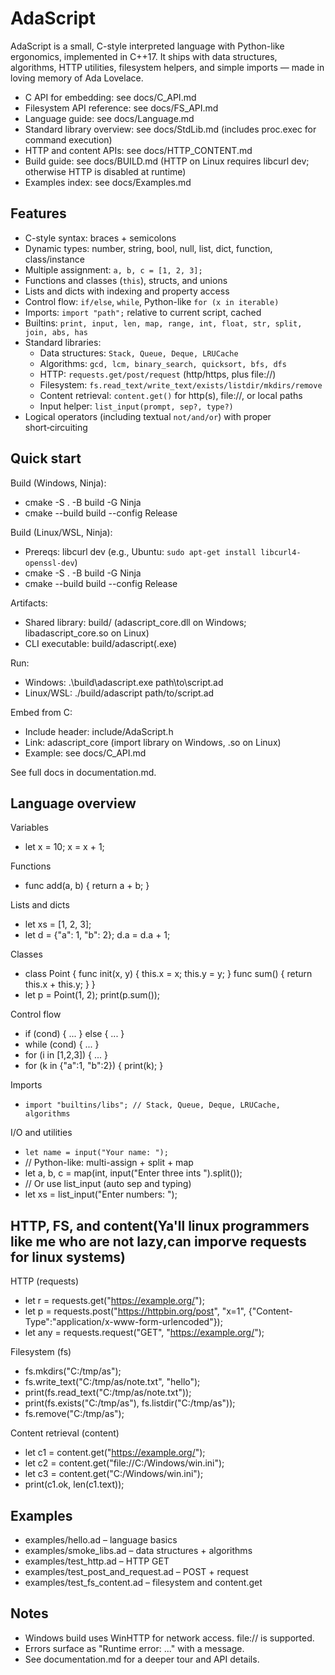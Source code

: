 # AdaScript

AdaScript is a small, C-style interpreted language with Python-like ergonomics, implemented in C++17. It ships with data structures, algorithms, HTTP utilities, filesystem helpers, and simple imports — made in loving memory of Ada Lovelace.

- C API for embedding: see docs/C_API.md
- Filesystem API reference: see docs/FS_API.md
- Language guide: see docs/Language.md
- Standard library overview: see docs/StdLib.md (includes proc.exec for command execution)
- HTTP and content APIs: see docs/HTTP_CONTENT.md
- Build guide: see docs/BUILD.md (HTTP on Linux requires libcurl dev; otherwise HTTP is disabled at runtime)
- Examples index: see docs/Examples.md

## Features

- C-style syntax: braces + semicolons
- Dynamic types: number, string, bool, null, list, dict, function, class/instance
- Multiple assignment: `a, b, c = [1, 2, 3];`
- Functions and classes (`this`), structs, and unions
- Lists and dicts with indexing and property access
- Control flow: `if/else`, `while`, Python-like `for (x in iterable)`
- Imports: `import "path";` relative to current script, cached
- Builtins: `print, input, len, map, range, int, float, str, split, join, abs, has`
- Standard libraries:
  - Data structures: `Stack, Queue, Deque, LRUCache`
  - Algorithms: `gcd, lcm, binary_search, quicksort, bfs, dfs`
  - HTTP: `requests.get/post/request` (http/https, plus file://)
  - Filesystem: `fs.read_text/write_text/exists/listdir/mkdirs/remove`
  - Content retrieval: `content.get()` for http(s), file://, or local paths
  - Input helper: `list_input(prompt, sep?, type?)`
- Logical operators (including textual `not/and/or`) with proper short‑circuiting

## Quick start

Build (Windows, Ninja):

- cmake -S . -B build -G Ninja
- cmake --build build --config Release

Build (Linux/WSL, Ninja):

- Prereqs: libcurl dev (e.g., Ubuntu: `sudo apt-get install libcurl4-openssl-dev`)
- cmake -S . -B build -G Ninja
- cmake --build build --config Release

Artifacts:

- Shared library: build/ (adascript_core.dll on Windows; libadascript_core.so on Linux)
- CLI executable: build/adascript(.exe)

Run:

- Windows: .\\build\\adascript.exe path\\to\\script.ad
- Linux/WSL: ./build/adascript path/to/script.ad

Embed from C:

- Include header: include/AdaScript.h
- Link: adascript_core (import library on Windows, .so on Linux)
- Example: see docs/C_API.md

See full docs in documentation.md.

## Language overview

Variables

- let x = 10; x = x + 1;

Functions

- func add(a, b) { return a + b; }

Lists and dicts

- let xs = [1, 2, 3];
- let d = {"a": 1, "b": 2}; d.a = d.a + 1;

Classes

- class Point { func init(x, y) { this.x = x; this.y = y; } func sum() { return this.x + this.y; } }
- let p = Point(1, 2); print(p.sum());

Control flow

- if (cond) { ... } else { ... }
- while (cond) { ... }
- for (i in [1,2,3]) { ... }
- for (k in {"a":1, "b":2}) { print(k); }

Imports

- ``import "builtins/libs"; // Stack, Queue, Deque, LRUCache, algorithms``

I/O and utilities

- ``let name = input("Your name: ");``
- // Python-like: multi-assign + split + map
- let a, b, c = map(int, input("Enter three ints ").split());
- // Or use list_input (auto sep and typing)
- let xs = list_input("Enter numbers: ");

## HTTP, FS, and content(Ya'll linux programmers like me who are not lazy,can imporve requests for linux systems)

HTTP (requests)

- let r = requests.get("https://example.org/");
- let p = requests.post("https://httpbin.org/post", "x=1", {"Content-Type":"application/x-www-form-urlencoded"});
- let any = requests.request("GET", "https://example.org/");

Filesystem (fs)

- fs.mkdirs("C:/tmp/as");
- fs.write_text("C:/tmp/as/note.txt", "hello");
- print(fs.read_text("C:/tmp/as/note.txt"));
- print(fs.exists("C:/tmp/as"), fs.listdir("C:/tmp/as"));
- fs.remove("C:/tmp/as");

Content retrieval (content)

- let c1 = content.get("https://example.org/");
- let c2 = content.get("file://C:/Windows/win.ini");
- let c3 = content.get("C:/Windows/win.ini");
- print(c1.ok, len(c1.text));

## Examples

- examples/hello.ad – language basics
- examples/smoke_libs.ad – data structures + algorithms
- examples/test_http.ad – HTTP GET
- examples/test_post_and_request.ad – POST + request
- examples/test_fs_content.ad – filesystem and content.get

## Notes

- Windows build uses WinHTTP for network access. file:// is supported.
- Errors surface as "Runtime error: ..." with a message.
- See documentation.md for a deeper tour and API details.
